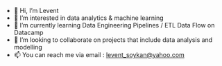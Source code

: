 - 👋 Hi, I’m Levent
- 👀 I’m interested in data analytics & machine learning
- 🌱 I’m currently learning Data Engineering Pipelines / ETL Data Flow on Datacamp
- 💞️ I’m looking to collaborate on projects that include data analysis and modelling
- 📫 You can reach me via email : levent_soykan@yahoo.com

<!---
LeventSoykan/LeventSoykan is a ✨ special ✨ repository because its `README.md` (this file) appears on your GitHub profile.
You can click the Preview link to take a look at your changes.
--->
